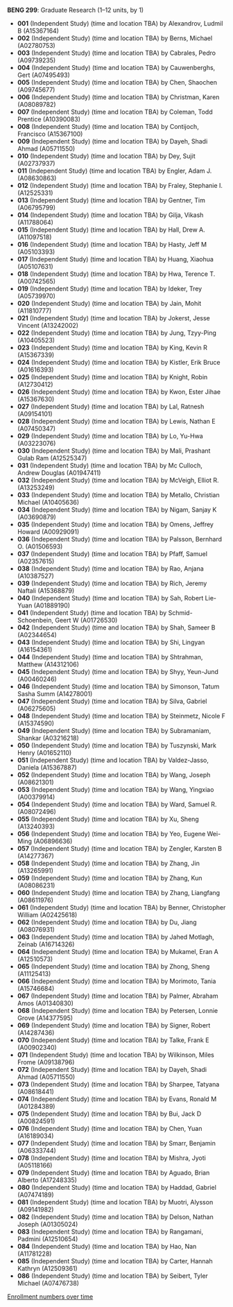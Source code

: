 **BENG 299**: Graduate Research (1–12 units, by 1)

- **001** (Independent Study) (time and location TBA) by Alexandrov, Ludmil B (A15367164)
- **002** (Independent Study) (time and location TBA) by Berns, Michael (A02780753)
- **003** (Independent Study) (time and location TBA) by Cabrales, Pedro (A09739235)
- **004** (Independent Study) (time and location TBA) by Cauwenberghs, Gert (A07495493)
- **005** (Independent Study) (time and location TBA) by Chen, Shaochen (A09745677)
- **006** (Independent Study) (time and location TBA) by Christman, Karen (A08089782)
- **007** (Independent Study) (time and location TBA) by Coleman, Todd Prentice (A10390083)
- **008** (Independent Study) (time and location TBA) by Contijoch, Francisco (A15367100)
- **009** (Independent Study) (time and location TBA) by Dayeh, Shadi Ahmad (A05711550)
- **010** (Independent Study) (time and location TBA) by Dey, Sujit (A02737937)
- **011** (Independent Study) (time and location TBA) by Engler, Adam J. (A08630863)
- **012** (Independent Study) (time and location TBA) by Fraley, Stephanie I. (A12525331)
- **013** (Independent Study) (time and location TBA) by Gentner, Tim (A06795799)
- **014** (Independent Study) (time and location TBA) by Gilja, Vikash (A11788064)
- **015** (Independent Study) (time and location TBA) by Hall, Drew A. (A11097518)
- **016** (Independent Study) (time and location TBA) by Hasty, Jeff M (A05103393)
- **017** (Independent Study) (time and location TBA) by Huang, Xiaohua (A05107631)
- **018** (Independent Study) (time and location TBA) by Hwa, Terence T. (A00742565)
- **019** (Independent Study) (time and location TBA) by Ideker, Trey (A05739970)
- **020** (Independent Study) (time and location TBA) by Jain, Mohit (A11810777)
- **021** (Independent Study) (time and location TBA) by Jokerst, Jesse Vincent (A13242002)
- **022** (Independent Study) (time and location TBA) by Jung, Tzyy-Ping (A10405523)
- **023** (Independent Study) (time and location TBA) by King, Kevin R (A15367339)
- **024** (Independent Study) (time and location TBA) by Kistler, Erik Bruce (A01616393)
- **025** (Independent Study) (time and location TBA) by Knight, Robin (A12730412)
- **026** (Independent Study) (time and location TBA) by Kwon, Ester Jihae (A15367630)
- **027** (Independent Study) (time and location TBA) by Lal, Ratnesh (A09154101)
- **028** (Independent Study) (time and location TBA) by Lewis, Nathan E (A07450347)
- **029** (Independent Study) (time and location TBA) by Lo, Yu-Hwa (A03223076)
- **030** (Independent Study) (time and location TBA) by Mali, Prashant Gulab Ram (A12525347)
- **031** (Independent Study) (time and location TBA) by Mc Culloch, Andrew Douglas (A01947411)
- **032** (Independent Study) (time and location TBA) by McVeigh, Elliot R. (A13253249)
- **033** (Independent Study) (time and location TBA) by Metallo, Christian Michael (A10405636)
- **034** (Independent Study) (time and location TBA) by Nigam, Sanjay K (A03690879)
- **035** (Independent Study) (time and location TBA) by Omens, Jeffrey Howard (A00929091)
- **036** (Independent Study) (time and location TBA) by Palsson, Bernhard O. (A01506593)
- **037** (Independent Study) (time and location TBA) by Pfaff, Samuel (A02357615)
- **038** (Independent Study) (time and location TBA) by Rao, Anjana (A10387527)
- **039** (Independent Study) (time and location TBA) by Rich, Jeremy Naftali (A15368879)
- **040** (Independent Study) (time and location TBA) by Sah, Robert Lie-Yuan (A01889190)
- **041** (Independent Study) (time and location TBA) by Schmid-Schoenbein, Geert W (A01726530)
- **042** (Independent Study) (time and location TBA) by Shah, Sameer B (A02344654)
- **043** (Independent Study) (time and location TBA) by Shi, Lingyan (A16154361)
- **044** (Independent Study) (time and location TBA) by Shtrahman, Matthew (A14312106)
- **045** (Independent Study) (time and location TBA) by Shyy, Yeun-Jund (A00460246)
- **046** (Independent Study) (time and location TBA) by Simonson, Tatum Sasha Summ (A14278001)
- **047** (Independent Study) (time and location TBA) by Silva, Gabriel (A06275605)
- **048** (Independent Study) (time and location TBA) by Steinmetz, Nicole F (A15374590)
- **049** (Independent Study) (time and location TBA) by Subramaniam, Shankar (A03216218)
- **050** (Independent Study) (time and location TBA) by Tuszynski, Mark Henry (A01652110)
- **051** (Independent Study) (time and location TBA) by Valdez-Jasso, Daniela (A15367887)
- **052** (Independent Study) (time and location TBA) by Wang, Joseph (A08621301)
- **053** (Independent Study) (time and location TBA) by Wang, Yingxiao (A00379914)
- **054** (Independent Study) (time and location TBA) by Ward, Samuel R. (A08072496)
- **055** (Independent Study) (time and location TBA) by Xu, Sheng (A13240393)
- **056** (Independent Study) (time and location TBA) by Yeo, Eugene Wei-Ming (A06896636)
- **057** (Independent Study) (time and location TBA) by Zengler, Karsten B (A14277367)
- **058** (Independent Study) (time and location TBA) by Zhang, Jin (A13265991)
- **059** (Independent Study) (time and location TBA) by Zhang, Kun (A08086231)
- **060** (Independent Study) (time and location TBA) by Zhang, Liangfang (A08611976)
- **061** (Independent Study) (time and location TBA) by Benner, Christopher William (A02425618)
- **062** (Independent Study) (time and location TBA) by Du, Jiang (A08076931)
- **063** (Independent Study) (time and location TBA) by Jahed Motlagh, Zeinab (A16714326)
- **064** (Independent Study) (time and location TBA) by Mukamel, Eran A (A12510573)
- **065** (Independent Study) (time and location TBA) by Zhong, Sheng (A11125413)
- **066** (Independent Study) (time and location TBA) by Morimoto, Tania (A15746684)
- **067** (Independent Study) (time and location TBA) by Palmer, Abraham Amos (A01340830)
- **068** (Independent Study) (time and location TBA) by Petersen, Lonnie Grove (A14377595)
- **069** (Independent Study) (time and location TBA) by Signer, Robert (A14287436)
- **070** (Independent Study) (time and location TBA) by Talke, Frank E (A00902340)
- **071** (Independent Study) (time and location TBA) by Wilkinson, Miles Frome (A09138796)
- **072** (Independent Study) (time and location TBA) by Dayeh, Shadi Ahmad (A05711550)
- **073** (Independent Study) (time and location TBA) by Sharpee, Tatyana (A08618441)
- **074** (Independent Study) (time and location TBA) by Evans, Ronald M (A01284389)
- **075** (Independent Study) (time and location TBA) by Bui, Jack D (A00824591)
- **076** (Independent Study) (time and location TBA) by Chen, Yuan (A16189034)
- **077** (Independent Study) (time and location TBA) by Smarr, Benjamin (A06333744)
- **078** (Independent Study) (time and location TBA) by Mishra, Jyoti (A05118166)
- **079** (Independent Study) (time and location TBA) by Aguado, Brian Alberto (A17248335)
- **080** (Independent Study) (time and location TBA) by Haddad, Gabriel (A07474189)
- **081** (Independent Study) (time and location TBA) by Muotri, Alysson (A09141982)
- **082** (Independent Study) (time and location TBA) by Delson, Nathan Joseph (A01305024)
- **083** (Independent Study) (time and location TBA) by Rangamani, Padmini (A12510654)
- **084** (Independent Study) (time and location TBA) by Hao, Nan (A11781228)
- **085** (Independent Study) (time and location TBA) by Carter, Hannah Kathryn (A12509361)
- **086** (Independent Study) (time and location TBA) by Seibert, Tyler Michael (A07476738)

[Enrollment numbers over time](./BENG299.tsv)
